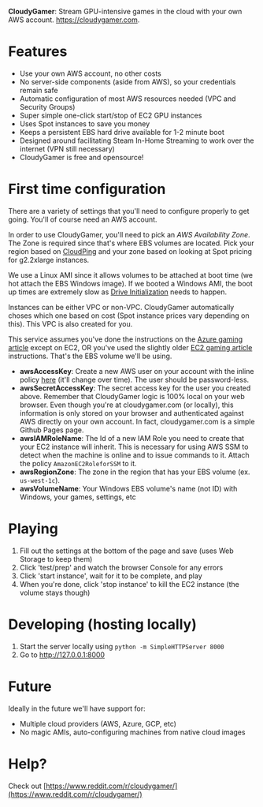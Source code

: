 **CloudyGamer**: Stream GPU-intensive games in the cloud with your own AWS account. https://cloudygamer.com.

# Features

- Use your own AWS account, no other costs
- No server-side components (aside from AWS), so your credentials remain safe
- Automatic configuration of most AWS resources needed (VPC and Security Groups)
- Super simple one-click start/stop of EC2 GPU instances
- Uses Spot instances to save you money
- Keeps a persistent EBS hard drive available for 1-2 minute boot
- Designed around facilitating Steam In-Home Streaming to work over the internet (VPN still necessary)
- CloudyGamer is free and opensource!

# First time configuration

There are a variety of settings that you'll need to configure properly to get going. You'll of course need an AWS account.

In order to use CloudyGamer, you'll need to pick an *AWS Availability Zone*. The Zone is required since that's where EBS volumes are located. Pick your region based on [CloudPing](http://www.cloudping.info) and your zone based on looking at Spot pricing for g2.2xlarge instances.

We use a Linux AMI since it allows volumes to be attached at boot time (we hot attach the EBS Windows image). If we booted a Windows AMI, the boot up times are extremely slow as [Drive Initialization](http://docs.aws.amazon.com/AWSEC2/latest/WindowsGuide/ebs-initialize.html) needs to happen.

Instances can be either VPC or non-VPC. CloudyGamer automatically choses which one based on cost (Spot instance prices vary depending on this). This VPC is also created for you.

This service assumes you've done the instructions on the [Azure gaming article](http://lg.io/2016/10/12/cloudy-gamer-playing-overwatch-on-azures-new-monster-gpu-instances.html) except on EC2, OR you've used the slightly older [EC2 gaming article](http://lg.io/2015/07/05/revised-and-much-faster-run-your-own-highend-cloud-gaming-service-on-ec2.html) instructions. That's the EBS volume we'll be using.

- **awsAccessKey**: Create a new AWS user on your account with the inline policy [here](assets/user-policy.txt) (it'll change over time). The user should be password-less.
- **awsSecretAccessKey**: The secret access key for the user you created above. Remember that CloudyGamer logic is 100% local on your web browser. Even though you're at cloudygamer.com (or locally), this information is only stored on your browser and authenticated against AWS directly on your own account. In fact, cloudygamer.com is a simple Github Pages page.
- **awsIAMRoleName**: The Id of a new IAM Role you need to create that your EC2 instance will inherit. This is necessary for using AWS SSM to detect when the machine is online and to issue commands to it. Attach the policy `AmazonEC2RoleforSSM` to it.
- **awsRegionZone**: The zone in the region that has your EBS volume (ex. `us-west-1c`).
- **awsVolumeName**: Your Windows EBS volume's name (not ID) with Windows, your games, settings, etc

# Playing

1. Fill out the settings at the bottom of the page and save (uses Web Storage to keep them)
1. Click 'test/prep' and watch the browser Console for any errors
1. Click 'start instance', wait for it to be complete, and play
1. When you're done, click 'stop instance' to kill the EC2 instance (the volume stays though)

# Developing (hosting locally)

1. Start the server locally using `python -m SimpleHTTPServer 8000`
1. Go to http://127.0.0.1:8000

# Future

Ideally in the future we'll have support for:

- Multiple cloud providers (AWS, Azure, GCP, etc)
- No magic AMIs, auto-configuring machines from native cloud images

# Help?

Check out [https://www.reddit.com/r/cloudygamer/](https://www.reddit.com/r/cloudygamer/)
